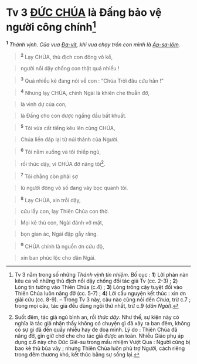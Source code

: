 # Tv 3 [ĐỨC CHÚA]() là Đấng bảo vệ người công chính[^1]
<sup><b>1</b></sup> *Thánh vịnh. Của vua [Đa-vít](), khi vua chạy trốn con mình là [Áp-sa-lôm]().*


> <sup><b>2</b></sup> Lạy CHÚA, thù địch con đông vô kể,
>


> người nổi dậy chống con thật quá nhiều !
>


> <sup><b>3</b></sup> Quá nhiều kẻ đang nói về con : “Chúa Trời đâu cứu hắn !”
>


> <sup><b>4</b></sup> Nhưng lạy CHÚA, chính Ngài là khiên che thuẫn đỡ,
>


> là vinh dự của con,
>


> là Đấng cho con được ngẩng đầu bất khuất.
>


> <sup><b>5</b></sup> Tôi vừa cất tiếng kêu lên cùng CHÚA,
>


> Chúa liền đáp lại từ núi thánh của Người.
>


> <sup><b>6</b></sup> Tôi nằm xuống và tôi thiếp ngủ,
>


> rồi thức dậy, vì CHÚA đỡ nâng tôi[^2].
>


> <sup><b>7</b></sup> Tôi chẳng còn phải sợ
>


> lũ người đông vô số đang vây bọc quanh tôi.
>


> <sup><b>8</b></sup> Lạy CHÚA, xin trỗi dậy,
>


> cứu lấy con, lạy Thiên Chúa con thờ.
>


> Mọi kẻ thù con, Ngài đánh vỡ mặt,
>


> bọn gian ác, Ngài đập gẫy răng.
>


> <sup><b>9</b></sup> CHÚA chính là nguồn ơn cứu độ,
>


> xin ban phúc lộc cho dân Ngài.
>

[^1]: Tv 3 nằm trong số những *Thánh vịnh tín nhiệm*. Bố cục : **1**) Lời phàn nàn kêu ca về những thù địch nổi dậy chống đối tác giả Tv (cc. 2-3) ; **2**) Lòng tin tưởng vào Thiên Chúa (c.4) ; **3**) Lòng trông cậy tuyệt đối vào Thiên Chúa luôn nâng đỡ (cc. 5-7) ; **4**) Lời cầu nguyện kết thúc : xin ơn giải cứu (cc. 8-9). – Trong Tv 3 này, câu nào cũng nói đến *Chúa*, trừ c.7 ; trong mọi câu, tác giả đều dùng ngôi thứ nhất, trừ c.9 (*dân Ngài*).
[^2]: Suốt đêm, tác giả ngủ bình an, rồi *thức dậy*. Như thế, sự kiện này có nghĩa là tác giả nhận thấy không có chuyện gì đã xảy ra ban đêm, không có sự gì đã đến quấy nhiễu hay đe doạ mình. Lý do : Thiên Chúa đã nâng đỡ, gìn giữ chở che cho tác giả được an toàn. Nhiều Giáo phụ áp dụng c.6 này cho Đức Giê-su trong mầu nhiệm Vượt Qua : Người cũng bị bao kẻ thù bủa vây ; nhưng Thiên Chúa luôn phù trợ Người, cách riêng trong đêm thương khó, kết thúc bằng sự sống lại.